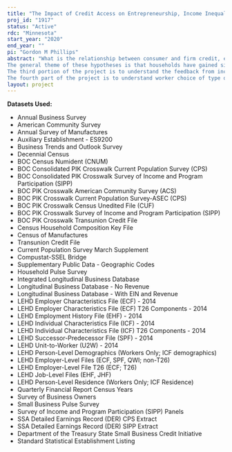 ```yaml
---
title: "The Impact of Credit Access on Entrepreneurship, Income Inequality, and Subsequent Financial Distress"
proj_id: "1917"
status: "Active"
rdc: "Minnesota"
start_year: "2020"
end_year: ""
pi: "Gordon M Phillips"
abstract: "What is the relationship between consumer and firm credit, earnings, and entrepreneurship? In particular, this project aims to uncover the impact of consumer and firm credit on occupational choices (i.e. 'formal' unemployment-insured jobs vs. 'informal' self-employed jobs vs. starting an employer business), the rate at which individuals (either entrepreneurs or wage earners) transition between income and earnings deciles, and the subsequent feedback of income changes to financial distress. In this project we lay out 4 testable hypotheses, as well as multiple identification strategies for each hypothesis.
The general theme of these hypotheses is that households have gained significant amounts of access to credit (defined as the available borrowing limit across all types of credit) over the past 40 years and we want to uncover how this run-up in credit has impacted the real economy. In addition, small firms have gained access to credit through banking reform as has been recently studied by Bai et al. (2016a). The first two hypotheses are aimed at understanding how access to credit has affected individuals' ability to start businesses, the types of employees they hire, innovation, and subsequent earnings inequality. Our identification strategies rely on a mix of IV-estimators and other natural experiments. We also plan to provide several important descriptive statistics, including income and earnings transition matrices for individuals and entrepreneurs as a function of their access to credit as well as other characteristics. 
The third portion of the project is to understand the feedback from income changes to credit access and financial distress to firm outcomes such as purchase of entrepreneurial firms and going public through initial public offerings. We plan to study the relationship between income volatility, firm earnings volatility and access to credit. In particular, how does the level and variability of income affect an individual's ability to obtain a mortgage? What is the impact of income variability and credit access of firms on financial distress for self-employed and working individuals? Simple OLS analyses will go a long way toward understanding these relationships, but we also provide some more sophisticated identification strategies to uncover these relationships. 
The fourth part of the project is to understand worker choice of type of firm to work for.  A major policy issue has been a big drop in entrepreneurship in the US over a long period. Researchers have focused on the actual entrepreneurs - their financing, demographics affecting the supply of potential entrepreneurs, exit options.  Our focus is on the workers choosing between entrepreneurial firms and other firms."
layout: project
---
```


**Datasets Used:**

  - Annual Business Survey 
  - American Community Survey 
  - Annual Survey of Manufactures 
  - Auxiliary Establishment - ES9200 
  - Business Trends and Outlook Survey 
  - Decennial Census 
  - BOC Census Numident (CNUM) 
  - BOC Consolidated PIK Crosswalk Current Population Survey (CPS) 
  - BOC Consolidated PIK Crosswalk Survey of Income and Program Participation (SIPP) 
  - BOC PIK Crosswalk American Community Survey (ACS) 
  - BOC PIK Crosswalk Current Population Survey-ASEC (CPS) 
  - BOC PIK Crosswalk Census Unedited File (CUF) 
  - BOC PIK Crosswalk Survey of Income and Program Participation (SIPP) 
  - BOC PIK Crosswalk Transunion Credit File 
  - Census Household Composition Key File 
  - Census of Manufactures 
  - Transunion Credit File 
  - Current Population Survey March Supplement 
  - Compustat-SSEL Bridge 
  - Supplementary Public Data - Geographic Codes 
  - Household Pulse Survey 
  - Integrated Longitudinal Business Database 
  - Longitudinal Business Database - No Revenue 
  - Longitudinal Business Database - With EIN and Revenue 
  - LEHD Employer Characteristics File (ECF) - 2014 
  - LEHD Employer Characteristics File (ECF) T26 Components - 2014 
  - LEHD Employment History File (EHF) - 2014 
  - LEHD Individual Characteristics File (ICF) - 2014 
  - LEHD Individual Characteristics File (ICF) T26 Components - 2014 
  - LEHD Successor-Predecessor File (SPF) - 2014 
  - LEHD Unit-to-Worker (U2W) - 2014 
  - LEHD Person-Level Demographics (Workers Only; ICF demographics) 
  - LEHD Employer-Level Files (ECF, SPF, QWI; non-T26) 
  - LEHD Employer-Level File T26 (ECF; T26) 
  - LEHD Job-Level Files (EHF, JHF) 
  - LEHD Person-Level Residence (Workers Only; ICF Residence) 
  - Quarterly Financial Report Census Years 
  - Survey of Business Owners 
  - Small Business Pulse Survey 
  - Survey of Income and Program Participation (SIPP) Panels 
  - SSA Detailed Earnings Record (DER) CPS Extract 
  - SSA Detailed Earnings Record (DER) SIPP Extract 
  - Department of the Treasury State Small Business Credit Initiative 
  - Standard Statistical Establishment Listing 

